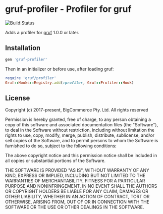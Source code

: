 # gruf-profiler - Profiler for gruf

[![Build Status](https://travis-ci.com/bigcommerce/gruf-profiler.svg?token=D3Cc4LCF9BgpUx4dpPpv&branch=master)](https://travis-ci.com/bigcommerce/gruf-profiler)

Adds a profiler for [gruf](https://github.com/bigcommerce/gruf) 1.0.0 or later.

## Installation

```ruby
gem 'gruf-profiler'
```

Then in an initializer or before use, after loading gruf:

```ruby
require 'gruf/profiler'
Gruf::Hooks::Registry.add(:profiler, Gruf::Profiler::Hook)
```

## License

Copyright (c) 2017-present, BigCommerce Pty. Ltd. All rights reserved 

Permission is hereby granted, free of charge, to any person obtaining a copy of this software and associated 
documentation files (the "Software"), to deal in the Software without restriction, including without limitation the 
rights to use, copy, modify, merge, publish, distribute, sublicense, and/or sell copies of the Software, and to permit 
persons to whom the Software is furnished to do so, subject to the following conditions:

The above copyright notice and this permission notice shall be included in all copies or substantial portions of the 
Software.

THE SOFTWARE IS PROVIDED "AS IS", WITHOUT WARRANTY OF ANY KIND, EXPRESS OR IMPLIED, INCLUDING BUT NOT LIMITED TO THE 
WARRANTIES OF MERCHANTABILITY, FITNESS FOR A PARTICULAR PURPOSE AND NONINFRINGEMENT. IN NO EVENT SHALL THE AUTHORS OR 
COPYRIGHT HOLDERS BE LIABLE FOR ANY CLAIM, DAMAGES OR OTHER LIABILITY, WHETHER IN AN ACTION OF CONTRACT, TORT OR 
OTHERWISE, ARISING FROM, OUT OF OR IN CONNECTION WITH THE SOFTWARE OR THE USE OR OTHER DEALINGS IN THE SOFTWARE.
